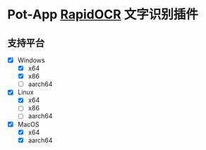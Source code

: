 # Pot-App [RapidOCR](https://github.com/RapidAI/RapidOcrOnnx) 文字识别插件

## 支持平台

- [x] Windows
  - [x] x64
  - [x] x86
  - [ ] aarch64
- [x] Linux
  - [x] x64
  - [ ] x86
  - [ ] aarch64
- [x] MacOS
  - [x] x64
  - [x] aarch64
